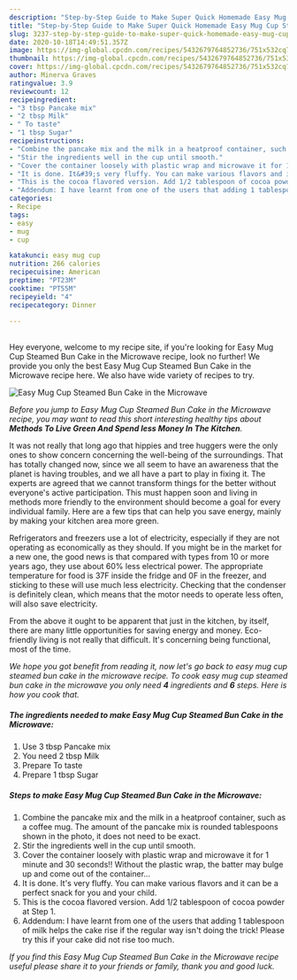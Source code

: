 ```yaml
---
description: "Step-by-Step Guide to Make Super Quick Homemade Easy Mug Cup Steamed Bun Cake in the Microwave"
title: "Step-by-Step Guide to Make Super Quick Homemade Easy Mug Cup Steamed Bun Cake in the Microwave"
slug: 3237-step-by-step-guide-to-make-super-quick-homemade-easy-mug-cup-steamed-bun-cake-in-the-microwave
date: 2020-10-18T14:49:51.357Z
image: https://img-global.cpcdn.com/recipes/5432679764852736/751x532cq70/easy-mug-cup-steamed-bun-cake-in-the-microwave-recipe-main-photo.jpg
thumbnail: https://img-global.cpcdn.com/recipes/5432679764852736/751x532cq70/easy-mug-cup-steamed-bun-cake-in-the-microwave-recipe-main-photo.jpg
cover: https://img-global.cpcdn.com/recipes/5432679764852736/751x532cq70/easy-mug-cup-steamed-bun-cake-in-the-microwave-recipe-main-photo.jpg
author: Minerva Graves
ratingvalue: 3.9
reviewcount: 12
recipeingredient:
- "3 tbsp Pancake mix"
- "2 tbsp Milk"
- " To taste"
- "1 tbsp Sugar"
recipeinstructions:
- "Combine the pancake mix and the milk in a heatproof container, such as a coffee mug. The amount of the pancake mix is rounded tablespoons shown in the photo, it does not need to be exact."
- "Stir the ingredients well in the cup until smooth."
- "Cover the container loosely with plastic wrap and microwave it for 1 minute and 30 seconds!! Without the plastic wrap, the batter may bulge up and come out of the container..."
- "It is done. It&#39;s very fluffy. You can make various flavors and it can be a perfect snack for you and your child."
- "This is the cocoa flavored version. Add 1/2 tablespoon of cocoa powder at Step 1."
- "Addendum: I have learnt from one of the users that adding 1 tablespoon of milk helps the cake rise if the regular way isn&#39;t doing the trick! Please try this if your cake did not rise too much."
categories:
- Recipe
tags:
- easy
- mug
- cup

katakunci: easy mug cup 
nutrition: 266 calories
recipecuisine: American
preptime: "PT23M"
cooktime: "PT55M"
recipeyield: "4"
recipecategory: Dinner

---
```

<br>
Hey everyone, welcome to my recipe site, if you're looking for Easy Mug Cup Steamed Bun Cake in the Microwave recipe, look no further! We provide you only the best Easy Mug Cup Steamed Bun Cake in the Microwave recipe here. We also have wide variety of recipes to try.
<br>


![Easy Mug Cup Steamed Bun Cake in the Microwave](https://img-global.cpcdn.com/recipes/5432679764852736/751x532cq70/easy-mug-cup-steamed-bun-cake-in-the-microwave-recipe-main-photo.jpg)

<i>Before you jump to Easy Mug Cup Steamed Bun Cake in the Microwave recipe, you may want to read this short interesting healthy tips about 
<strong>Methods To Live Green And Spend less Money In The Kitchen</strong>.</i>
</br>

It was not really that long ago that hippies and tree huggers were the only ones to show concern concerning the well-being of the surroundings. That has totally changed now, since we all seem to have an awareness that the planet is having troubles, and we all have a part to play in fixing it. The experts are agreed that we cannot transform things for the better without everyone's active participation. This must happen soon and living in methods more friendly to the environment should become a goal for every individual family. Here are a few tips that can help you save energy, mainly by making your kitchen area more green.

Refrigerators and freezers use a lot of electricity, especially if they are not operating as economically as they should. If you might be in the market for a new one, the good news is that compared with types from 10 or more years ago, they use about 60% less electrical power. The appropriate temperature for food is 37F inside the fridge and 0F in the freezer, and sticking to these will use much less electricity. Checking that the condenser is definitely clean, which means that the motor needs to operate less often, will also save electricity.

From the above it ought to be apparent that just in the kitchen, by itself, there are many little opportunities for saving energy and money. Eco-friendly living is not really that difficult. It's concerning being functional, most of the time.


<i>We hope you got benefit from reading it, now let's go back to easy mug cup steamed bun cake in the microwave recipe. To cook easy mug cup steamed bun cake in the microwave you only need <strong>4</strong> ingredients and <strong>6</strong> steps. Here is how you cook that.
</i>

##### The ingredients needed to make Easy Mug Cup Steamed Bun Cake in the Microwave:

1. Use 3 tbsp Pancake mix
1. You need 2 tbsp Milk
1. Prepare  To taste
1. Prepare 1 tbsp Sugar


##### Steps to make Easy Mug Cup Steamed Bun Cake in the Microwave:

1. Combine the pancake mix and the milk in a heatproof container, such as a coffee mug. The amount of the pancake mix is rounded tablespoons shown in the photo, it does not need to be exact.
1. Stir the ingredients well in the cup until smooth.
1. Cover the container loosely with plastic wrap and microwave it for 1 minute and 30 seconds!! Without the plastic wrap, the batter may bulge up and come out of the container...
1. It is done. It&#39;s very fluffy. You can make various flavors and it can be a perfect snack for you and your child.
1. This is the cocoa flavored version. Add 1/2 tablespoon of cocoa powder at Step 1.
1. Addendum: I have learnt from one of the users that adding 1 tablespoon of milk helps the cake rise if the regular way isn&#39;t doing the trick! Please try this if your cake did not rise too much.


<i>If you find this Easy Mug Cup Steamed Bun Cake in the Microwave recipe useful please share it to your friends or family, thank you and good luck.</i>
